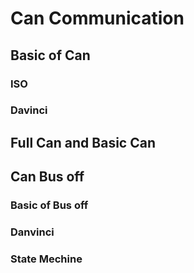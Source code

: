 # Can Communication

## Basic of Can

### ISO

### Davinci

## Full Can and Basic Can

## Can Bus off

### Basic of Bus off

### Danvinci

### State Mechine  
